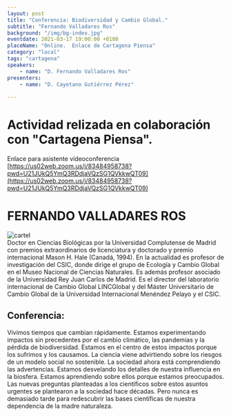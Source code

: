```yaml
---
layout: post
title: "Conferencia: Biodiversidad y Cambio Global."
subtitle: "Fernando Valladares Ros"
background: "/img/bg-index.jpg"
eventdate: 2021-03-17 19:00:00 +0100
placeName: "Online.  Enlace de Cartagena Piensa"
category: "local"
tags: "cartagena"
speakers:
    - name: "D. Fernando Valladares Ros"
presenters:
    - name: "D. Cayetano Gutiérrez Pérez"
   
---
```

# Actividad relizada en colaboración con "Cartagena Piensa".  
Enlace para asistente vídeoconferencia [https://us02web.zoom.us/j/83484958738?pwd=U21JUkQ5YmQ3RDdjaVQzSG1QVkkwQT09](https://us02web.zoom.us/j/83484958738?pwd=U21JUkQ5YmQ3RDdjaVQzSG1QVkkwQT09)  




# FERNANDO VALLADARES ROS  
![cartel](/img/posts/valladarescartpiensa.jpg)  
Doctor en Ciencias Biológicas por la Universidad Complutense de Madrid  con premios extraordinarios de licenciatura y doctorado y premio internacional Mason H. Hale (Canadá, 1994). En la actualidad es profesor de investigación del CSIC, donde dirige el grupo de Ecología y Cambio Global en el Museo Nacional de Ciencias Naturales. Es además profesor asociado de la Universidad Rey Juan Carlos de Madrid. Es el director del laboratorio internacional de Cambio Global LINCGlobal  y del Máster Universitario de Cambio Global de la Universidad Internacional Menéndez Pelayo y el CSIC.

## Conferencia:  
Vivimos tiempos que cambian rápidamente. Estamos experimentando impactos sin precedentes por el cambio climático,  las pandemias y la pérdida de biodiversidad. Estamos en el centro de estos impactos porque los sufrimos y los causamos. La ciencia viene advirtiendo sobre los riesgos de un modelo social no sostenible. La sociedad ahora está comprendiendo las advertencias. Estamos desvelando los detalles de nuestra influencia en la biosfera. Estamos
aprendiendo sobre ellos porque estamos preocupados. Las nuevas preguntas planteadas a los científicos sobre estos asuntos urgentes se plantearon a la sociedad hace décadas. Pero nunca es demasiado tarde para redescubrir las bases científicas de nuestra dependencia de la madre naturaleza.
